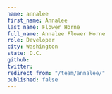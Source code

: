 ```yaml
---
name: annalee
first_name: Annalee
last_name: Flower Horne
full_name: Annalee Flower Horne
role: Developer
city: Washington
state: D.C.
github: 
twitter: 
redirect_from: "/team/annalee/"
published: false
---
```


